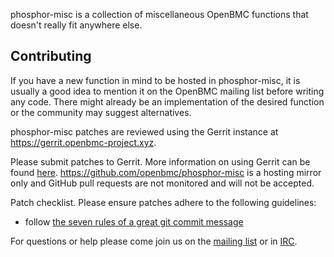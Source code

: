 phosphor-misc is a collection of miscellaneous OpenBMC functions that doesn't
really fit anywhere else.

Contributing
------------
If you have a new function in mind to be hosted in phosphor-misc, it is usually
a good idea to mention it on the OpenBMC mailing list before writing any code.
There might already be an implementation of the desired function or the
community may suggest alternatives.

phosphor-misc patches are reviewed using the Gerrit instance at
https://gerrit.openbmc-project.xyz.

Please submit patches to Gerrit.  More information on using Gerrit can be found
[here](https://github.com/openbmc/docs/blob/master/CONTRIBUTING.md#submitting-changes-via-gerrit-server).
https://github.com/openbmc/phosphor-misc is a hosting mirror only and GitHub
pull requests are not monitored and will not be accepted.

Patch checklist.  Please ensure patches adhere to the following guidelines:

 - follow [the seven rules of a great git commit
   message](https://chris.beams.io/posts/git-commit/#seven-rules)

For questions or help please come join us on the [mailing
list](https://lists.ozlabs.org/listinfo/openbmc) or in
[IRC](irc://freenode.net/openbmc).
